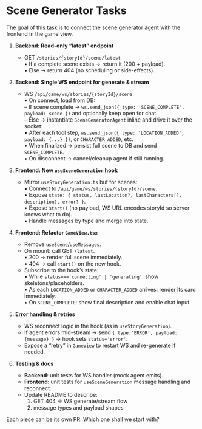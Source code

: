 # Scene Generator Tasks

The goal of this task is to connect the scene generator agent with the frontend in the game view.


1. **Backend: Read-only “latest” endpoint**  
   - GET `/stories/{storyId}/scene/latest`  
     • If a complete scene exists → return it (200 + payload).  
     • Else → return 404 (no scheduling or side-effects).  

2. **Backend: Single WS endpoint for generate & stream**  
   - WS `/api/game/ws/stories/{storyId}/scene`  
     • On connect, load from DB:  
       – If scene complete → `ws.send_json({ type: 'SCENE_COMPLETE', payload: scene })` and optionally keep open for chat.  
       – Else → instantiate `SceneGeneratorAgent` inline and drive it over the socket:  
         • After each tool step, `ws.send_json({ type: 'LOCATION_ADDED', payload: {...} })`, or `CHARACTER_ADDED`, etc.  
         • When finalized → persist full scene to DB and send `SCENE_COMPLETE`.  
     • On disconnect → cancel/cleanup agent if still running.  

3. **Frontend: New `useSceneGeneration` hook**  
   - Mirror `useStoryGeneration.ts` but for scenes:  
     • Connect to `/api/game/ws/stories/{storyId}/scene`.  
     • Expose `state: { status, lastLocation?, lastCharacters[], description?, error? }`.  
     • Expose `start()` (no payload, WS URL encodes storyId so server knows what to do).  
     • Handle messages by type and merge into state.  

4. **Frontend: Refactor `GameView.tsx`**  
   - Remove `useScene`/`useMessages`.  
   - On mount: call GET `/latest`.  
     • 200 → render full scene immediately.  
     • 404 → call `start()` on the new hook.  
   - Subscribe to the hook’s state:  
     • While `status==='connecting' | 'generating'`: show skeletons/placeholders.  
     • As each `LOCATION_ADDED` or `CHARACTER_ADDED` arrives: render its card immediately.  
     • On `SCENE_COMPLETE`: show final description and enable chat input.  

5. **Error handling & retries**  
   - WS reconnect logic in the hook (as in `useStoryGeneration`).  
   - If agent errors mid-stream → send `{ type:'ERROR', payload:{message} }` → hook sets `status='error'`.  
   - Expose a “retry” in `GameView` to restart WS and re-generate if needed.  

6. **Testing & docs**  
   - **Backend**: unit tests for WS handler (mock agent emits).  
   - **Frontend**: unit tests for `useSceneGeneration` message handling and reconnect.  
   - Update README to describe:  
     1. GET 404 → WS generate/stream flow  
     2. message types and payload shapes  

Each piece can be its own PR. Which one shall we start with?
